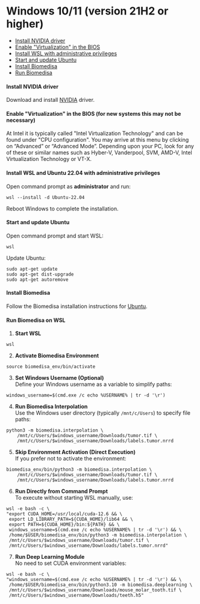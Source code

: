 # Windows 10/11 (version 21H2 or higher)

- [Install NVIDIA driver](#install-nvidia-driver)
- [Enable "Virtualization" in the BIOS](#enable-virtualization-in-the-bios)
- [Install WSL with administrative privileges](#install-wsl-2-with-administrative-privileges)
- [Start and update Ubuntu](#dstart-and-update-ubuntu)
- [Install Biomedisa](#install-biomedisa)
- [Run Biomedisa](#run-biomedisa)

#### Install NVIDIA driver
Download and install [NVIDIA](https://www.nvidia.com/Download/Find.aspx?lang=en-us) driver.

#### Enable "Virtualization" in the BIOS (for new systems this may not be necessary)
At Intel it is typically called "Intel Virtualization Technology" and can be found under "CPU configuration". You may arrive at this menu by clicking on “Advanced” or “Advanced Mode”. Depending upon your PC, look for any of these or similar names such as Hyber-V, Vanderpool, SVM, AMD-V, Intel Virtualization Technology or VT-X.

#### Install WSL and Ubuntu 22.04 with administrative privileges
Open command prompt as **administrator** and run:
```
wsl --install -d Ubuntu-22.04
```
Reboot Windows to complete the installation.

#### Start and update Ubuntu
Open command prompt and start WSL:
```
wsl
```
Update Ubuntu:
```
sudo apt-get update
sudo apt-get dist-upgrade
sudo apt-get autoremove
```

#### Install Biomedisa
Follow the Biomedisa installation instructions for [Ubuntu](https://github.com/biomedisa/biomedisa/#installation-command-line-based).

#### Run Biomedisa on WSL
1. **Start WSL**
```
wsl
```
2. **Activate Biomedisa Environment**
```
source biomedisa_env/bin/activate
```
3. **Set Windows Username (Optional)**  
Define your Windows username as a variable to simplify paths:
```
windows_username=$(cmd.exe /c echo %USERNAME% | tr -d '\r')
```
4. **Run Biomedisa Interpolation**  
Use the Windows user directory (typically `/mnt/c/Users`) to specify file paths:
```
python3 -m biomedisa.interpolation \
    /mnt/c/Users/$windows_username/Downloads/tumor.tif \
    /mnt/c/Users/$windows_username/Downloads/labels.tumor.nrrd
```
5. **Skip Environment Activation (Direct Execution)**  
If you prefer not to activate the environment:
```
biomedisa_env/bin/python3 -m biomedisa.interpolation \
    /mnt/c/Users/$windows_username/Downloads/tumor.tif \
    /mnt/c/Users/$windows_username/Downloads/labels.tumor.nrrd
```
6. **Run Directly from Command Prompt**  
To execute without starting WSL manually, use:
```
wsl -e bash -c \
"export CUDA_HOME=/usr/local/cuda-12.6 && \
 export LD_LIBRARY_PATH=${CUDA_HOME}/lib64 && \
 export PATH=${CUDA_HOME}/bin:${PATH} && \
 windows_username=$(cmd.exe /c echo %USERNAME% | tr -d '\r') && \
 /home/$USER/biomedisa_env/bin/python3 -m biomedisa.interpolation \
 /mnt/c/Users/$windows_username/Downloads/tumor.tif \
 /mnt/c/Users/$windows_username/Downloads/labels.tumor.nrrd"
```
7. **Run Deep Learning Module**  
No need to set CUDA environment variables:
```
wsl -e bash -c \
"windows_username=$(cmd.exe /c echo %USERNAME% | tr -d '\r') && \
 /home/$USER/biomedisa_env/bin/python3.10 -m biomedisa.deeplearning \
 /mnt/c/Users/$windows_username/Downloads/mouse_molar_tooth.tif \
 /mnt/c/Users/$windows_username/Downloads/teeth.h5"
```

